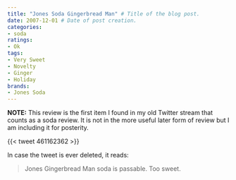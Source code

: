 ```yaml
---
title: "Jones Soda Gingerbread Man" # Title of the blog post.
date: 2007-12-01 # Date of post creation.
categories:
- soda
ratings:
- Ok
tags:
- Very Sweet
- Novelty
- Ginger
- Holiday
brands:
- Jones Soda
---
```


**NOTE:** This review is the first item I found in my old Twitter stream that counts as a soda review. It is not in the more useful later form of review but I am including it for posterity.

{{< tweet 461162362 >}}

In case the tweet is ever deleted, it reads:
> Jones Gingerbread Man soda is passable. Too sweet.